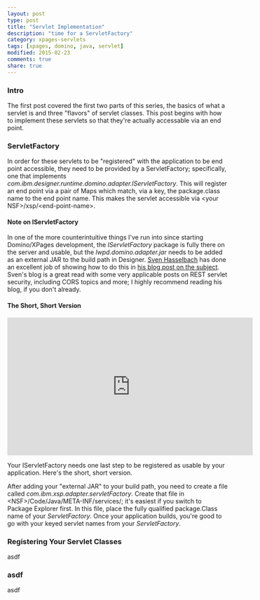 ```yaml
---
layout: post
type: post
title: "Servlet Implementation"
description: "time for a ServletFactory"
category: xpages-servlets
tags: [xpages, domino, java, servlet]
modified: 2015-02-23
comments: true
share: true
---
```


### Intro
The first post covered the first two parts of this series, the basics of what a servlet is and three "flavors" of servlet classes. This post begins with how to implement these servlets so that they're actually accessable via an end point.

### ServletFactory
In order for these servlets to be "registered" with the application to be end point accessible, they need to be provided by a ServletFactory; specifically, one that implements _com.ibm.designer.runtime.domino.adapter.IServletFactory_. This will register an end point via a pair of <span data-toggle="tooltip" title="java.util.Map">Map</span>s which match, via a key, the package.class name to the end point name. This makes the servlet accessible via &lt;your NSF&gt;/xsp/&lt;end-point-name&gt;.

#### Note on IServletFactory
In one of the more counterintuitive things I've run into since starting Domino/XPages development, the _IServletFactory_ package is fully there on the server and usable, but the _lwpd.domino.adapter.jar_ needs to be added as an external JAR to the build path in Designer. [Sven Hasselbach](//hasselba.ch/blog/?page_id=70) has done an excellent job of showing how to do this in [his blog post on the subject](//hasselba.ch/blog/?p=746). Sven's blog is a great read with some very applicable posts on REST servlet security, including CORS topics and more; I highly recommend reading his blog, if you don't already.

#### The Short, Short Version
<div class="embed-responsive embed-responsive-16by9 center-block">
<iframe width="560" height="315" src="https://www.youtube.com/embed/5X4HYA-lB-U" frameborder="0" allowfullscreen></iframe>
</div>

Your IServletFactory needs one last step to be registered as usable by your application. Here's the short, short version.

After adding your "external JAR" to your build path, you need to create a file called _com.ibm.xsp.adapter.servletFactory_. Create that file in &lt;NSF&gt;/Code/Java/META-INF/services/; it's easiest if you switch to Package Explorer first. In this file, place the fully qualified package.Class name of your _ServletFactory_. Once your application builds, you're good to go with your keyed servlet names from your _ServletFactory_. 

### Registering Your Servlet Classes
asdf

### asdf
asdf
